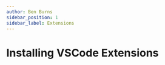 ```yaml
---
author: Ben Burns
sidebar_position: 1
sidebar_label: Extensions
---
```


# Installing VSCode Extensions